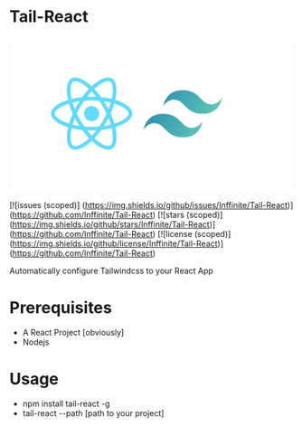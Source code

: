 # Tail-React

![](/tail-react.png)

[![issues (scoped)]
(https://img.shields.io/github/issues/Inffinite/Tail-React)]
(https://github.com/Inffinite/Tail-React)
[![stars (scoped)]
(https://img.shields.io/github/stars/Inffinite/Tail-React)]
(https://github.com/Inffinite/Tail-React)
[![license (scoped)]
(https://img.shields.io/github/license/Inffinite/Tail-React)]
(https://github.com/Inffinite/Tail-React)


Automatically configure Tailwindcss to your React App

# Prerequisites
* A React Project [obviously]
* Nodejs

# Usage
* npm install tail-react -g
* tail-react --path [path to your project]

